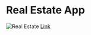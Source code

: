 # Real Estate App

![Real Estate](https://i.ibb.co/jTW4bFC/image.png)
[Link](https://fuzzy-realestate.vercel.app/)
